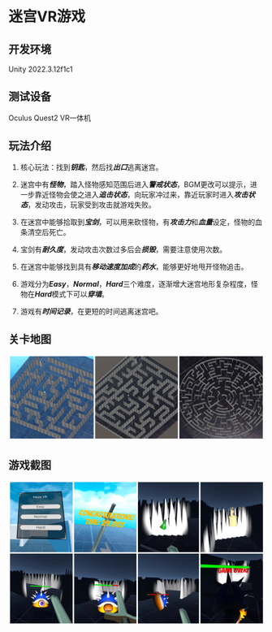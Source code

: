 # 迷宫VR游戏

## 开发环境

Unity 2022.3.12f1c1

## 测试设备

Oculus Quest2 VR一体机

## 玩法介绍

1. 核心玩法：找到***钥匙***，然后找***出口***逃离迷宫。

2. 迷宫中有***怪物***，踏入怪物感知范围后进入***警戒状态***，BGM更改可以提示，进一步靠近怪物会使之进入***追击状态***，向玩家冲过来，靠近玩家时进入***攻击状态***，发动攻击，玩家受到攻击就游戏失败。
3. 在迷宫中能够拾取到***宝剑***，可以用来砍怪物，有***攻击力***和***血量***设定，怪物的血条清空后死亡。
4. 宝剑有***耐久度***，发动攻击次数过多后会***损毁***，需要注意使用次数。
5. 在迷宫中能够找到具有***移动速度加成***的***药水***，能够更好地甩开怪物追击。
6. 游戏分为***Easy***，***Normal***，***Hard***三个难度，逐渐增大迷宫地形复杂程度，怪物在***Hard***模式下可以***穿墙***。
7. 游戏有***时间记录***，在更短的时间逃离迷宫吧。

## 关卡地图

![Terrain](Terrain.jpg)

## 游戏截图

![prtsc](prtsc.jpg)
